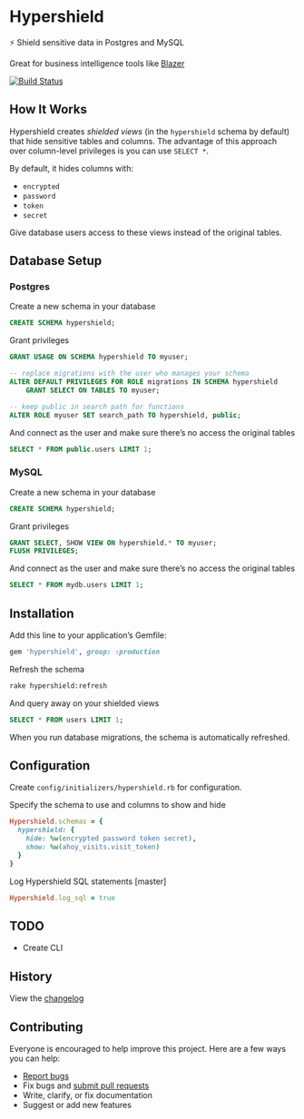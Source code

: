 # Hypershield

:zap: Shield sensitive data in Postgres and MySQL

Great for business intelligence tools like [Blazer](https://github.com/ankane/blazer)

[![Build Status](https://travis-ci.org/ankane/hypershield.svg?branch=master)](https://travis-ci.org/ankane/hypershield)

## How It Works

Hypershield creates *shielded views* (in the `hypershield` schema by default) that hide sensitive tables and columns. The advantage of this approach over column-level privileges is you can use `SELECT *`.

By default, it hides columns with:

- `encrypted`
- `password`
- `token`
- `secret`

Give database users access to these views instead of the original tables.

## Database Setup

### Postgres

Create a new schema in your database

```sql
CREATE SCHEMA hypershield;
```

Grant privileges

```sql
GRANT USAGE ON SCHEMA hypershield TO myuser;

-- replace migrations with the user who manages your schema
ALTER DEFAULT PRIVILEGES FOR ROLE migrations IN SCHEMA hypershield
    GRANT SELECT ON TABLES TO myuser;

-- keep public in search path for functions
ALTER ROLE myuser SET search_path TO hypershield, public;
```

And connect as the user and make sure there’s no access the original tables

```sql
SELECT * FROM public.users LIMIT 1;
```

### MySQL

Create a new schema in your database

```sql
CREATE SCHEMA hypershield;
```

Grant privileges

```sql
GRANT SELECT, SHOW VIEW ON hypershield.* TO myuser;
FLUSH PRIVILEGES;
```

And connect as the user and make sure there’s no access the original tables

```sql
SELECT * FROM mydb.users LIMIT 1;
```

## Installation

Add this line to your application’s Gemfile:

```ruby
gem 'hypershield', group: :production
```

Refresh the schema

```sh
rake hypershield:refresh
```

And query away on your shielded views

```sql
SELECT * FROM users LIMIT 1;
```

When you run database migrations, the schema is automatically refreshed.

## Configuration

Create `config/initializers/hypershield.rb` for configuration.

Specify the schema to use and columns to show and hide

```ruby
Hypershield.schemas = {
  hypershield: {
    hide: %w(encrypted password token secret),
    show: %w(ahoy_visits.visit_token)
  }
}
```

Log Hypershield SQL statements [master]

```ruby
Hypershield.log_sql = true
```

## TODO

- Create CLI

## History

View the [changelog](CHANGELOG.md)

## Contributing

Everyone is encouraged to help improve this project. Here are a few ways you can help:

- [Report bugs](https://github.com/ankane/hypershield/issues)
- Fix bugs and [submit pull requests](https://github.com/ankane/hypershield/pulls)
- Write, clarify, or fix documentation
- Suggest or add new features
